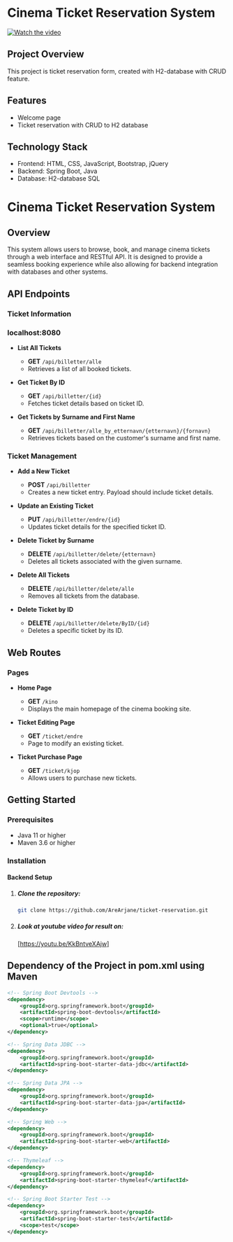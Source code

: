 
# Cinema Ticket Reservation System
[![Watch the video](https://img.youtube.com/vi/KkBntveXAjw/hqdefault.jpg)](https://youtu.be/KkBntveXAjw)
## Project Overview
This project is ticket reservation form, created with H2-database with CRUD feature.

## Features
- Welcome page
- Ticket reservation with CRUD to H2 database

## Technology Stack
- Frontend: HTML, CSS, JavaScript, Bootstrap, jQuery
- Backend: Spring Boot, Java
- Database: H2-database SQL


# Cinema Ticket Reservation System

## Overview
This system allows users to browse, book, and manage cinema tickets through a web interface and RESTful API. It is designed to provide a seamless booking experience while also allowing for backend integration with databases and other systems.

## API Endpoints

### Ticket Information
### localhost:8080
- **List All Tickets**
  - **GET** `/api/billetter/alle`
  - Retrieves a list of all booked tickets.

- **Get Ticket By ID**
  - **GET** `/api/billetter/{id}`
  - Fetches ticket details based on ticket ID.

- **Get Tickets by Surname and First Name**
  - **GET** `/api/billetter/alle_by_etternavn/{etternavn}/{fornavn}`
  - Retrieves tickets based on the customer's surname and first name.

### Ticket Management
- **Add a New Ticket**
  - **POST** `/api/billetter`
  - Creates a new ticket entry. Payload should include ticket details.

- **Update an Existing Ticket**
  - **PUT** `/api/billetter/endre/{id}`
  - Updates ticket details for the specified ticket ID.

- **Delete Ticket by Surname**
  - **DELETE** `/api/billetter/delete/{etternavn}`
  - Deletes all tickets associated with the given surname.

- **Delete All Tickets**
  - **DELETE** `/api/billetter/delete/alle`
  - Removes all tickets from the database.

- **Delete Ticket by ID**
  - **DELETE** `/api/billetter/delete/ByID/{id}`
  - Deletes a specific ticket by its ID.

## Web Routes

### Pages
- **Home Page**
  - **GET** `/kino`
  - Displays the main homepage of the cinema booking site.

- **Ticket Editing Page**
  - **GET** `/ticket/endre`
  - Page to modify an existing ticket.

- **Ticket Purchase Page**
  - **GET** `/ticket/kjop`
  - Allows users to purchase new tickets.


## Getting Started

### Prerequisites
- Java 11 or higher
- Maven 3.6 or higher


### Installation

#### Backend Setup
1. ##### Clone the repository:
   ```bash
   git clone https://github.com/AreArjane/ticket-reservation.git

2. ##### Look at youtube video for result on:
   
   
   [https://youtu.be/KkBntveXAjw]

   
## Dependency of the Project in pom.xml using Maven


```xml
<!-- Spring Boot Devtools -->
<dependency>
    <groupId>org.springframework.boot</groupId>
    <artifactId>spring-boot-devtools</artifactId>
    <scope>runtime</scope>
    <optional>true</optional>
</dependency>

<!-- Spring Data JDBC -->
<dependency>
    <groupId>org.springframework.boot</groupId>
    <artifactId>spring-boot-starter-data-jdbc</artifactId>
</dependency>

<!-- Spring Data JPA -->
<dependency>
    <groupId>org.springframework.boot</groupId>
    <artifactId>spring-boot-starter-data-jpa</artifactId>
</dependency>

<!-- Spring Web -->
<dependency>
    <groupId>org.springframework.boot</groupId>
    <artifactId>spring-boot-starter-web</artifactId>
</dependency>

<!-- Thymeleaf -->
<dependency>
    <groupId>org.springframework.boot</groupId>
    <artifactId>spring-boot-starter-thymeleaf</artifactId>
</dependency>

<!-- Spring Boot Starter Test -->
<dependency>
    <groupId>org.springframework.boot</groupId>
    <artifactId>spring-boot-starter-test</artifactId>
    <scope>test</scope>
</dependency>
